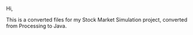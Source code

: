 Hi,

This is a converted files for my Stock Market Simulation project, converted from Processing to Java. 

